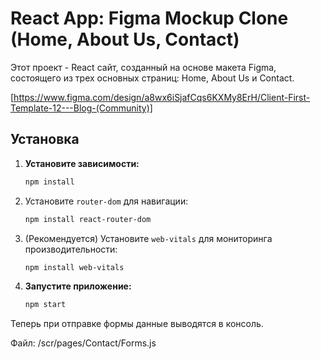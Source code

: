 # React App: Figma Mockup Clone (Home, About Us, Contact)

Этот проект - React сайт, созданный на основе макета Figma, состоящего из трех основных страниц: Home, About Us и Contact.

[https://www.figma.com/design/a8wx6iSjafCqs6KXMy8ErH/Client-First-Template-12---Blog-(Community)]

## Установка

1.  **Установите зависимости:**

    ```bash
    npm install
    ```
2.  Установите `router-dom` для навигации:

    ```bash
    npm install react-router-dom
    ```

3.  (Рекомендуется) Установите `web-vitals` для мониторинга производительности:

    ```bash
    npm install web-vitals
    ```

4.  **Запустите приложение:**

    ```bash
    npm start
    ```
 
Теперь при отправке формы данные выводятся в консоль.  

Файл: /scr/pages/Contact/Forms.js
